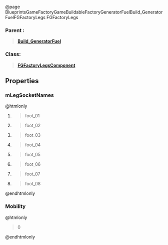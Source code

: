 @page BlueprintsGameFactoryGameBuildableFactoryGeneratorFuelBuild_GeneratorFuelFGFactoryLegs FGFactoryLegs
### Parent :
<b><a href="_blueprints_game_factory_game_buildable_factory_generator_fuel_build__generator_fuel.html"><blockquote>Build_GeneratorFuel</blockquote></a></b>
### Class:
<b><a href="_class_script_f_g_factory_legs_component.html"><blockquote>FGFactoryLegsComponent</blockquote></a></b>
## Properties
### mLegSocketNames
@htmlonly
<ol>
<li>
<blockquote>foot_01</blockquote>
</li>
<li>
<blockquote>foot_02</blockquote>
</li>
<li>
<blockquote>foot_03</blockquote>
</li>
<li>
<blockquote>foot_04</blockquote>
</li>
<li>
<blockquote>foot_05</blockquote>
</li>
<li>
<blockquote>foot_06</blockquote>
</li>
<li>
<blockquote>foot_07</blockquote>
</li>
<li>
<blockquote>foot_08</blockquote>
</li>
</ol>
@endhtmlonly

### Mobility
@htmlonly
<blockquote>0</blockquote>
@endhtmlonly

